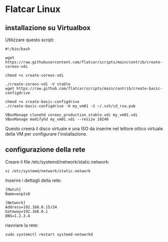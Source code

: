 # Flatcar Linux

## installazione su Virtualbox
Utilizzare questo script:

```
#!/bin/bash

wget https://raw.githubusercontent.com/flatcar/scripts/main/contrib/create-coreos-vdi

chmod +x create-coreos-vdi

./create-coreos-vdi -V stable
wget https://raw.github.com/flatcar/scripts/main/contrib/create-basic-configdrive

chmod +x create-basic-configdrive
./create-basic-configdrive -H my_vm01 -S ~/.ssh/id_rsa.pub

VBoxManage clonehd coreos_production_stable.vdi my_vm01.vdi
VBoxManage modifyhd my_vm01.vdi --resize 10240
```
Questo creerà il disco virtuale e una ISO da inserire nel lettore ottico virtuale della VM per configurare l'installazione.

## configurazione della rete
Creare il file /etc/systemd/network/static.network:

```
vi /etc/systemd/network/static.network
```

Inserire i dettagli della rete:

```
[Match]
Name=enp2s0

[Network]
Address=192.168.0.15/24
Gateway=192.168.0.1
DNS=1.2.3.4
```

riavviare la rete:

```
sudo systemctl restart systemd-networkd
```
